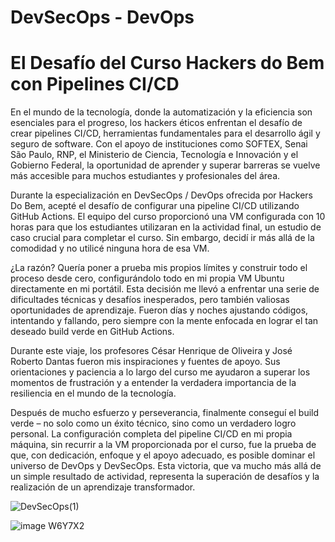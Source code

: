 # DevSecOps - DevOps

# El Desafío del Curso Hackers do Bem con Pipelines CI/CD

En el mundo de la tecnología, donde la automatización y la eficiencia son esenciales para el progreso, los hackers éticos enfrentan el desafío de crear pipelines CI/CD, herramientas fundamentales para el desarrollo ágil y seguro de software. Con el apoyo de instituciones como SOFTEX, Senai São Paulo, RNP, el Ministerio de Ciencia, Tecnología e Innovación y el Gobierno Federal, la oportunidad de aprender y superar barreras se vuelve más accesible para muchos estudiantes y profesionales del área.

Durante la especialización en DevSecOps / DevOps ofrecida por Hackers Do Bem, acepté el desafío de configurar una pipeline CI/CD utilizando GitHub Actions. El equipo del curso proporcionó una VM configurada con 10 horas para que los estudiantes utilizaran en la actividad final, un estudio de caso crucial para completar el curso. Sin embargo, decidí ir más allá de la comodidad y no utilicé ninguna hora de esa VM.

¿La razón? Quería poner a prueba mis propios límites y construir todo el proceso desde cero, configurándolo todo en mi propia VM Ubuntu directamente en mi portátil. Esta decisión me llevó a enfrentar una serie de dificultades técnicas y desafíos inesperados, pero también valiosas oportunidades de aprendizaje. Fueron días y noches ajustando códigos, intentando y fallando, pero siempre con la mente enfocada en lograr el tan deseado build verde en GitHub Actions.

Durante este viaje, los profesores César Henrique de Oliveira y José Roberto Dantas fueron mis inspiraciones y fuentes de apoyo. Sus orientaciones y paciencia a lo largo del curso me ayudaron a superar los momentos de frustración y a entender la verdadera importancia de la resiliencia en el mundo de la tecnología.

Después de mucho esfuerzo y perseverancia, finalmente conseguí el build verde – no solo como un éxito técnico, sino como un verdadero logro personal. La configuración completa del pipeline CI/CD en mi propia máquina, sin recurrir a la VM proporcionada por el curso, fue la prueba de que, con dedicación, enfoque y el apoyo adecuado, es posible dominar el universo de DevOps y DevSecOps. Esta victoria, que va mucho más allá de un simple resultado de actividad, representa la superación de desafíos y la realización de un aprendizaje transformador.

![DevSecOps(1)](https://github.com/user-attachments/assets/5de3b649-3344-4837-b986-a57537b26d50)

![image W6Y7X2](https://github.com/user-attachments/assets/1f785f20-65ba-4ce0-9061-35c385d829ad)
